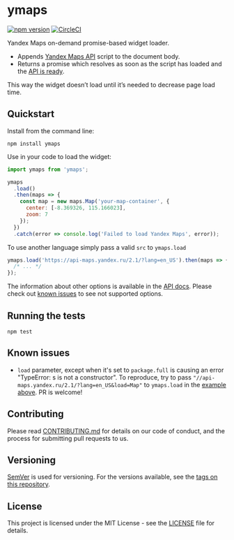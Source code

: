 # ymaps

[![npm version](https://img.shields.io/npm/v/ymaps.svg?style=flat)](https://npmjs.org/package/ymaps)
[![CircleCI](https://circleci.com/gh/sergeysolovev/ymaps.svg?style=shield)](https://circleci.com/gh/sergeysolovev/ymaps)

Yandex Maps on-demand promise-based widget loader.

- Appends [Yandex Maps API](https://tech.yandex.com/maps/jsapi/) script to the
  document body.
- Returns a promise which resolves as soon as the script has loaded and the
  [API is ready](https://tech.yandex.com/maps/doc/jsapi/2.1/dg/concepts/load-docpage/#api-ready).

This way the widget doesn’t load until it’s needed to decrease page load time.

## Quickstart

Install from the command line:

```shell
npm install ymaps
```

Use in your code to load the widget:

```javascript
import ymaps from 'ymaps';

ymaps
  .load()
  .then(maps => {
    const map = new maps.Map('your-map-container', {
      center: [-8.369326, 115.166023],
      zoom: 7
    });
  })
  .catch(error => console.log('Failed to load Yandex Maps', error));
```

To use another language simply pass a valid `src` to `ymaps.load`

```javascript
ymaps.load('https://api-maps.yandex.ru/2.1/?lang=en_US').then(maps => {
  /* ... */
});
```

The information about other options is available in the
[API docs](https://tech.yandex.com/maps/doc/jsapi/2.1/dg/concepts/load-docpage/).
Please check out [known issues](#known-issues) to see not supported options.

## Running the tests

```shell
npm test
```

## Known issues

- `load` parameter, except when it's set to `package.full` is causing an error
  "TypeError: s is not a constructor". To reproduce, try to pass
  `"//api-maps.yandex.ru/2.1/?lang=en_US&load=Map"` to `ymaps.load` in the
  [example above](#usage). PR is welcome!

## Contributing

Please read [CONTRIBUTING.md](CONTRIBUTING.md) for details on our code of
conduct, and the process for submitting pull requests to us.

## Versioning

[SemVer](http://semver.org/) is used for versioning. For the versions available,
see the [tags on this repository](https://github.com/sergeysolovev/ymaps/tags).

## License

This project is licensed under the MIT License - see the [LICENSE](LICENSE) file
for details.
